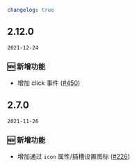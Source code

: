 ```yaml
changelog: true
```

## 2.12.0

`2021-12-24`

### 🆕 新增功能

- 增加 click 事件 ([#450](https://github.com/arco-design/arco-design-vue/pull/450))


## 2.7.0

`2021-11-26`

### 🆕 新增功能

- 增加通过 `icon` 属性/插槽设置图标 ([#226](https://github.com/arco-design/arco-design-vue/pull/226))

